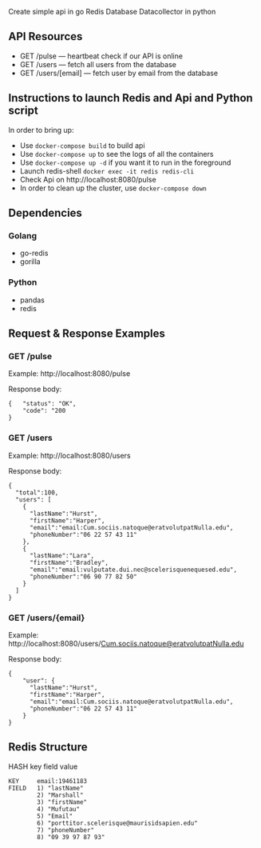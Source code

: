 Create simple api in go
Redis Database
Datacollector in python

## API Resources

- GET /pulse — heartbeat check if our API is online
- GET /users — fetch all users from the database
- GET /users/[email] — fetch user by email from the database

## Instructions to launch Redis and Api and Python script

In order to bring up:
- Use `docker-compose build` to build api
- Use `docker-compose up` to see the logs of all the containers
- Use `docker-compose up -d` if you want it to run in the foreground
- Launch redis-shell `docker exec -it redis redis-cli`
- Check Api on http://localhost:8080/pulse
- In order to clean up the cluster, use `docker-compose down`

## Dependencies

### Golang
* go-redis
* gorilla

### Python
* pandas
* redis

## Request & Response Examples

### GET /pulse

Example: http://localhost:8080/pulse

Response body:

    {   "status": "OK",
        "code": "200
    }

### GET /users

Example: http://localhost:8080/users

Response body:

    {
      "total":100,
      "users": [
        {
          "lastName":"Hurst",
          "firstName":"Harper",
          "email":"email:Cum.sociis.natoque@eratvolutpatNulla.edu",
          "phoneNumber":"06 22 57 43 11"
        },
        {
          "lastName":"Lara",
          "firstName":"Bradley",
          "email":"email:vulputate.dui.nec@scelerisquenequesed.edu",
          "phoneNumber":"06 90 77 82 50"
        }
      ]
    }

### GET /users/{email}

Example: http://localhost:8080/users/Cum.sociis.natoque@eratvolutpatNulla.edu

Response body:

    {
        "user": {
          "lastName":"Hurst",
          "firstName":"Harper",
          "email":"email:Cum.sociis.natoque@eratvolutpatNulla.edu",
          "phoneNumber":"06 22 57 43 11"
        }
    }

## Redis Structure

HASH    key field value

```
KEY     email:19461183
FIELD   1) "lastName"
        2) "Marshall"
        3) "firstName"
        4) "Mufutau"
        5) "Email"
        6) "porttitor.scelerisque@maurisidsapien.edu"
        7) "phoneNumber"
        8) "09 39 97 87 93"
```
